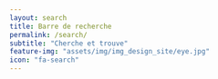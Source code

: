 ```yaml
---
layout: search
title: Barre de recherche
permalink: /search/
subtitle: "Cherche et trouve"
feature-img: "assets/img/img_design_site/eye.jpg"
icon: "fa-search"
---
```

